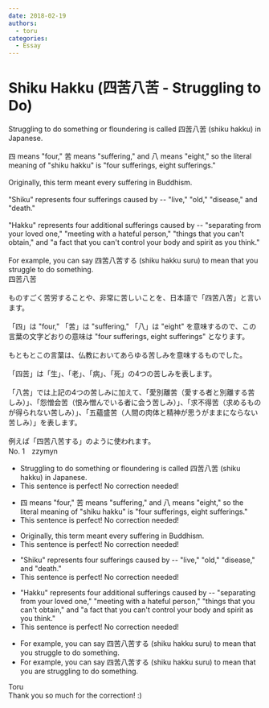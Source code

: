 ```yaml
---
date: 2018-02-19
authors:
  - toru
categories:
  - Essay
---
```


<h1 id="subject_show">Shiku Hakku (四苦八苦 - Struggling to Do)</h1>
<div class="date" hidden>Feb 19, 2018 15:01</div>
<div id="post"><div id="body_show_ori">
Struggling to do something or floundering is called 四苦八苦 (shiku hakku) in Japanese.<br/><br/>四 means "four," 苦 means "suffering," and 八 means "eight," so the literal meaning of "shiku hakku" is "four sufferings, eight sufferings."<br/><br/>Originally, this term meant every suffering in Buddhism.<br/><br/>"Shiku" represents four sufferings caused by -- "live," "old," "disease," and "death."<br/><br/>"Hakku" represents four additional sufferings caused by -- "separating from your loved one," "meeting with a hateful person," "things that you can't obtain," and "a fact that you can't control your body and spirit as you think."<br/><br/>For example, you can say 四苦八苦する (shiku hakku suru) to mean that you struggle to do something.
</div></div>

<!-- more -->

<div id="post_ja"><div id="body_show_mo">
四苦八苦<br/><br/>ものすごく苦労することや、非常に苦しいことを、日本語で「四苦八苦」と言います。<br/><br/>「四」は "four," 「苦」は "suffering," 「八」は "eight" を意味するので、この言葉の文字どおりの意味は "four sufferings, eight sufferings" となります。<br/><br/>もともとこの言葉は、仏教においてあらゆる苦しみを意味するものでした。<br/><br/>「四苦」は「生」、「老」、「病」、「死」の4つの苦しみを表します。<br/><br/>「八苦」では上記の4つの苦しみに加えて、「愛別離苦（愛する者と別離する苦しみ）」、「怨憎会苦（恨み憎んでいる者に会う苦しみ）」、「求不得苦（求めるものが得られない苦しみ）」、「五蘊盛苦（人間の肉体と精神が思うがままにならない苦しみ）」を表します。<br/><br/>例えば「四苦八苦する」のように使われます。
</div></div>
<div id="block"><div class="first_name"> No. 1　<span class="just_name">zzymyn</span></div><div id="block2">
<ul class="correction_field">
<li class="incorrect">Struggling to do something or floundering is called 四苦八苦 (shiku hakku) in Japanese.</li>
<li class="corrected perfect">This sentence is perfect! No correction needed!</li>
</ul>
<ul class="correction_field">
<li class="incorrect">四 means "four," 苦 means "suffering," and 八 means "eight," so the literal meaning of "shiku hakku" is "four sufferings, eight sufferings."</li>
<li class="corrected perfect">This sentence is perfect! No correction needed!</li>
</ul>
<ul class="correction_field">
<li class="incorrect">Originally, this term meant every suffering in Buddhism.</li>
<li class="corrected perfect">This sentence is perfect! No correction needed!</li>
</ul>
<ul class="correction_field">
<li class="incorrect">"Shiku" represents four sufferings caused by -- "live," "old," "disease," and "death."</li>
<li class="corrected perfect">This sentence is perfect! No correction needed!</li>
</ul>
<ul class="correction_field">
<li class="incorrect">"Hakku" represents four additional sufferings caused by -- "separating from your loved one," "meeting with a hateful person," "things that you can't obtain," and "a fact that you can't control your body and spirit as you think."</li>
<li class="corrected perfect">This sentence is perfect! No correction needed!</li>
</ul>
<ul class="correction_field">
<li class="incorrect">For example, you can say 四苦八苦する (shiku hakku suru) to mean that you struggle to do something.</li>
<li class="corrected correct">
For example, you can say 四苦八苦する (shiku hakku suru) to mean that you <span class="f_blue">are struggling</span> to do something.
</li>
</ul>
</div><div class="name"><span class="just_name">Toru</span><br>
Thank you so much for the correction! :)
</div>
</div>
